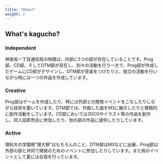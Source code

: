 ```yaml
---
title: "About"
weight: 2
---
```


## What's kagucho?
### Independent
神楽坂一丁目通信局の特徴は、内部に3つの部が存在していることです。Prog部、CD部、そしてDTM部が存在し、別々の活動を行う一方で、Prog部が作成したゲームにCD部がデザインし、DTM部が音楽をつけたりと、独立の活動を行いながら時には一つの作品を作成しています。

### Creative
Prog部はゲームを作成したり、時には外部との開発イベントをこなしたりしながら技術を磨いています。DTM部では、作曲した曲をM3に展示したりと積極的に創作活動をしています。CD部においては3DCGやイラスト等の作品を創作し、同人誌即売会に参加したり、他の部の作品に提供したりしています。

### Active
理科大の学園祭“理大祭”はもちろんのこと、DTM部はM3などに出展、Prog部は外部の部と共同で開発のためのイベントに参加したりしています。また局のイベントとして夏には合宿を行っています。
